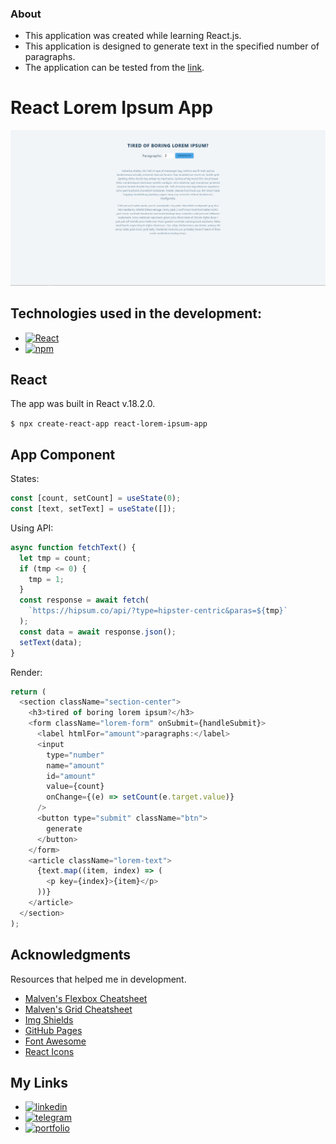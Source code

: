 ### About

- This application was created while learning React.js.
- This application is designed to generate text in the specified number of paragraphs.
- The application can be tested from the [link](https://s1een.github.io/react-lorem-ipsum-app/ "link").

# React Lorem Ipsum App

![](https://github.com/s1een/react-lorem-ipsum-app/blob/master/public/images/img.PNG?raw=true)

## Technologies used in the development:

- [![React][react.js]][react-url]
- [![npm][npm.com]][npm-url]

## React

The app was built in React v.18.2.0.

`$ npx create-react-app react-lorem-ipsum-app`

## App Component

States:

```javascript
const [count, setCount] = useState(0);
const [text, setText] = useState([]);
```

Using API:

```javascript
async function fetchText() {
  let tmp = count;
  if (tmp <= 0) {
    tmp = 1;
  }
  const response = await fetch(
    `https://hipsum.co/api/?type=hipster-centric&paras=${tmp}`
  );
  const data = await response.json();
  setText(data);
}
```

Render:

```javascript
return (
  <section className="section-center">
    <h3>tired of boring lorem ipsum?</h3>
    <form className="lorem-form" onSubmit={handleSubmit}>
      <label htmlFor="amount">paragraphs:</label>
      <input
        type="number"
        name="amount"
        id="amount"
        value={count}
        onChange={(e) => setCount(e.target.value)}
      />
      <button type="submit" className="btn">
        generate
      </button>
    </form>
    <article className="lorem-text">
      {text.map((item, index) => (
        <p key={index}>{item}</p>
      ))}
    </article>
  </section>
);
```

## Acknowledgments

Resources that helped me in development.

- [Malven's Flexbox Cheatsheet](https://flexbox.malven.co/)
- [Malven's Grid Cheatsheet](https://grid.malven.co/)
- [Img Shields](https://shields.io)
- [GitHub Pages](https://pages.github.com)
- [Font Awesome](https://fontawesome.com)
- [React Icons](https://react-icons.github.io/react-icons/search)

## My Links

- [![linkedin][linkedin.com]][linkedin-url]
- [![telegram][telegram.com]][telegram-url]
- [![portfolio][portfolio.com]][portfolio-url]
  <!-- MARKDOWN LINKS & IMAGES -->
  <!-- https://www.markdownguide.org/basic-syntax/#reference-style-links -->
  [product-screenshot]: images/main.png
  [react.js]: https://img.shields.io/badge/React_18.2.0-20232A?style=for-the-badge&logo=react&logoColor=61DAFB
  [react-url]: https://reactjs.org/
  [npm.com]: https://img.shields.io/badge/NPM-20232A?style=for-the-badge&logo=npm&logoColor=764abc
  [npm-url]: https://www.npmjs.com/
  [linkedin.com]: https://img.shields.io/badge/LinkedIn-20232A?style=for-the-badge&logo=linkedin&logoColor=wgute
  [linkedin-url]: https://www.linkedin.com/in/dmitry-morozov-082288228/
  [telegram.com]: https://img.shields.io/badge/Telegram-20232A?style=for-the-badge&logo=telegram&logoColor=white
  [telegram-url]: https://t.me/r3ason_why
  [portfolio.com]: https://img.shields.io/badge/Portfolio-20232A?style=for-the-badge&logo=github&logoColor=white
  [portfolio-url]: https://s1een.github.io/my_cv_site/
